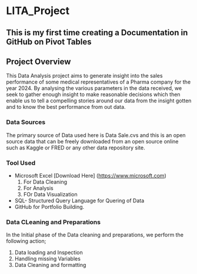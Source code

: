 # LITA_Project

## This is my first time creating a Documentation in GitHub on Pivot Tables
## Project Overview

This Data Analysis project aims to generate insight into the sales performance of some medical representatives of a Pharma company for the year 2024. By analysing the various parameters in the data received, we seek to gather enough insight to make reasonable decisions which then enable us to tell a compelling stories around our data from the insight gotten and to know the best performance from out data.

### Data Sources
The primary source of Data used here is Data Sale.cvs and this is an open source data that can be freely downloaded from an open source online such as Kaggle or FRED or any other data repository site.

### Tool Used
- Microsoft Excel [Download Here] (https://www.microsoft.com)
  1. For Data Cleaning
  2. For Analysis
  3. FOr Data Visualization
- SQL- Structured Query Language for Quering of Data
- GitHub for Portfolio Building.

### Data CLeaning and Preparations
In the Initial phase of the Data cleaning and preparations, we perform the following action;
1. Data loading and Inspection
2. Handling missing Variables
3. Data Cleaning and formatting
